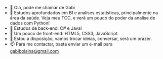 - 👋 Ola, pode me chamar de Gabi
- 🌱 Estudos aprofundados em BI e analises estatísticas, principalmente na área da saúde. Veja meu TCC, e verá um pouco do poder da analise de dados com Python!
- 🌱 Estudos de back-end: C# e Java!
- 👀 Um pouco de front-end: HTML5, CSS3, JavaScript.
- 💞️ Estou a disposição, vamos trocar ideias, conversar, será um prazer. 
- 📫 Para me contactar, basta enviar um e-mail para gabibolaina@gmail.com

<!---
GabiBolaina/GabiBolaina is a ✨ special ✨ repository because its `README.md` (this file) appears on your GitHub profile.
You can click the Preview link to take a look at your changes.
--->
